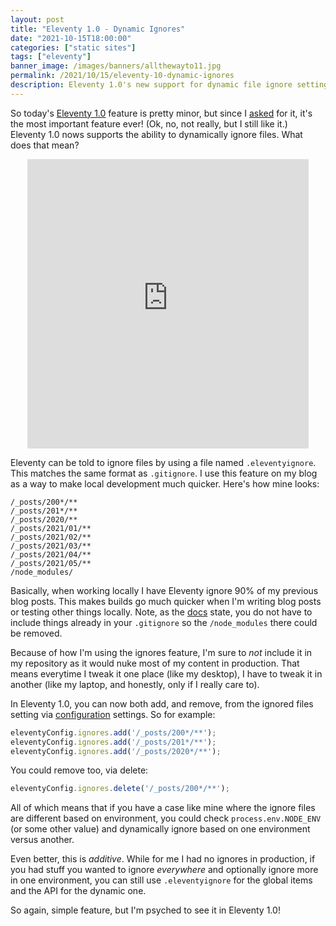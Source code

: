 ```yaml
---
layout: post
title: "Eleventy 1.0 - Dynamic Ignores"
date: "2021-10-15T18:00:00"
categories: ["static sites"]
tags: ["eleventy"]
banner_image: /images/banners/allthewayto11.jpg
permalink: /2021/10/15/eleventy-10-dynamic-ignores
description: Eleventy 1.0's new support for dynamic file ignore settings.
---
```


So today's [Eleventy 1.0](https://www.11ty.dev/blog/eleventy-v1-beta/) feature is pretty minor, but since I [asked](https://github.com/11ty/eleventy/issues/894) for it, it's the most important feature ever! (Ok, no, not really, but I still like it.) Eleventy 1.0 nows supports the ability to dynamically ignore files. What does that mean?

<iframe src="https://assets.pinterest.com/ext/embed.html?id=291326669615728893" height="463" width="450" frameborder="0" scrolling="no" style="display:block; margin: 0 auto;" ></iframe>

Eleventy can be told to ignore files by using a file named `.eleventyignore`. This matches the same format as `.gitignore`. I use this feature on my blog as a way to make local development much quicker. Here's how mine looks:

```
/_posts/200*/**
/_posts/201*/**
/_posts/2020/**
/_posts/2021/01/**
/_posts/2021/02/**
/_posts/2021/03/**
/_posts/2021/04/**
/_posts/2021/05/**
/node_modules/
```

Basically, when working locally I have Eleventy ignore 90% of my previous blog posts. This makes builds go much quicker when I'm writing blog posts or testing other things locally. Note, as the [docs](https://www.11ty.dev/docs/ignores/) state, you do not have to include things already in your `.gitignore` so the `/node_modules` there could be removed.

Because of how I'm using the ignores feature, I'm sure to *not* include it in my repository as it would nuke most of my content in production. That means everytime I tweak it one place (like my desktop), I have to tweak it in another (like my laptop, and honestly, only if I really care to). 

In Eleventy 1.0, you can now both add, and remove, from the ignored files setting via [configuration](https://www.11ty.dev/docs/ignores/#configuration-api) settings. So for example:

```js
eleventyConfig.ignores.add('/_posts/200*/**');
eleventyConfig.ignores.add('/_posts/201*/**');
eleventyConfig.ignores.add('/_posts/2020*/**');
```

You could remove too, via delete:

```js
eleventyConfig.ignores.delete('/_posts/200*/**');
```

All of which means that if you have a case like mine where the ignore files are different based on environment, you could check `process.env.NODE_ENV` (or some other value) and dynamically ignore based on one environment versus another. 

Even better, this is *additive*. While for me I had no ignores in production, if you had stuff you wanted to ignore *everywhere* and optionally ignore more in one environment, you can still use `.eleventyignore` for the global items and the API for the dynamic one.

So again, simple feature, but I'm psyched to see it in Eleventy 1.0!